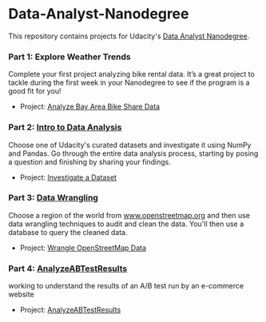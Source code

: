 # Data-Analyst-Nanodegree


This repository contains projects for Udacity's [Data Analyst Nanodegree](https://www.udacity.com/course/data-analyst-nanodegree--nd002).

### Part 1: Explore Weather Trends
Complete your first project analyzing bike rental data. It’s a great project to tackle during the first week in your Nanodegree to see if the program is a good fit for you!

- Project: [Analyze Bay Area Bike Share Data](https://github.com/baongnhinhu/Data-Analyst-Project/blob/main/Explore%20Weather%20Trends/project_1.ipynb)

### Part 2: [Intro to Data Analysis](https://www.udacity.com/course/intro-to-data-analysis--ud170)
Choose one of Udacity's curated datasets and investigate it using NumPy and Pandas. Go through the entire data analysis process, starting by posing a question and finishing by sharing your findings.

- Project: [Investigate a Dataset](https://github.com/baongnhinhu/Data-Analyst-Project/blob/main/Investigate%20Dataset/Investigate%20Dataset.ipynb)

### Part 3: [Data Wrangling](https://www.udacity.com/course/data-wrangling-with-mongodb--ud032)
Choose a region of the world from www.openstreetmap.org and then use data wrangling techniques to audit and clean the data. You'll then use a database to query the cleaned data.

- Project: [Wrangle OpenStreetMap Data](https://github.com/baongnhinhu/Data-Analyst-Project/blob/main/Wrangle%20and%20Analyze%20Data/wrangle_act.ipynb)

### Part 4: [AnalyzeABTestResults](https://learn.udacity.com/nanodegrees/nd002/parts/cd0005/lessons/ls0238/concepts/12a334fd-7338-4cd0-9d1a-cd758c637f35)
working to understand the results of an A/B test run by an e-commerce website

- Project: [AnalyzeABTestResults](https://github.com/baongnhinhu/Data-Analyst-Project/blob/main/AnalyzeABTestResults/Analyze_ab_test_results_notebook.ipynb)
